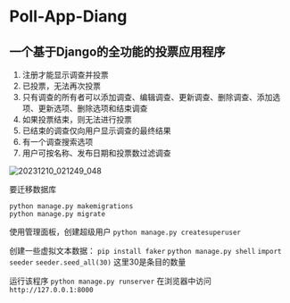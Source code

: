 # Poll-App-Diang

## 一个基于Django的全功能的投票应用程序
1. 注册才能显示调查并投票
2. 已投票，无法再次投票
3. 只有调查的所有者​​可以添加调查、编辑调查、更新调查、删除调查、添加选项、更新选项、删除选项和结束调查
4. 如果投票结束，则无法进行投票
5. 已结束的调查仅向用户显示调查的最终结果
6. 有一个调查搜索选项
7. 用户可按名称、发布日期和投票数过滤调查

![20231210_021249_048](https://github.com/shiyu-17/Poll_app/assets/107932798/f14ba3dd-5a81-49d8-a177-574d2255eb5d)

要迁移数据库
```
python manage.py makemigrations
python manage.py migrate
```

使用管理面板，创建超级用户
`python manage.py createsuperuser`

创建一些虚拟文本数据：
`pip install faker`  `python manage.py shell`  `import seeder`  `seeder.seed_all(30)`
这里30是条目的数量

运行该程序
`python manage.py runserver`
在浏览器中访问`http://127.0.0.1:8000`
